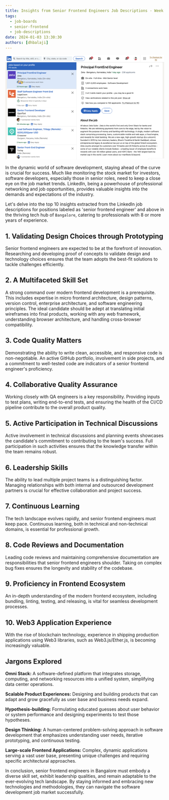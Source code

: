 ```yaml
---
title: Insights from Senior Frontend Engineers Job Descriptions - Week 1, 2024
tags:
  - job-boards
  - senior-frontend
  - job-descriptions
date: 2024-01-03 13:30:30
authors: [dhbalaji]
---
```


<head>
  <meta charSet="utf-8" />
  <meta property="og:title" content="Insights from Senior Frontend Engineers Job Descriptions - Week 1, 2024" />
  <meta property="og:image" content="/img/2024/week-1-linkedin-jobs.png" />
  <meta property="og:url" content="http://dhbalaji.dev/blog/2024/10-things-principal-frontend-job-boards-W1#9-proficiency-in-frontend-ecosystem" />
  <meta property="og:description" content="Discover the pulse of Bangalore's software development job market for senior frontend engineers with 8+ years of experience through LinkedIn insights. This is first post in the series for week 1 of 2024.  From validating design choices to leading project teams, the top 10 observations unveil the multifaceted skill set required. The blog also explores jargons like Omni Stack, scalable product experiences, hypothesis-building, design thinking, and large-scale frontend applications. Stay ahead with these insights, ensuring your code lasts for years, reflecting the resilience of a seasoned frontend engineer." />
  <meta property="og:type " content="article" />

  <meta name="twitter:title" content="Insights from Senior Frontend Engineers Job Descriptions - Week 1, 2024" />
  <meta name="twitter:image" content="/img/2024/week-1-linkedin-jobs.png" />
  <meta name="twitter:description" content="Discover the pulse of Bangalore's software development job market for senior frontend engineers with 8+ years of experience through LinkedIn insights. This is first post in the series for week 1 of 2024.  From validating design choices to leading project teams, the top 10 observations unveil the multifaceted skill set required. The blog also explores jargons like Omni Stack, scalable product experiences, hypothesis-building, design thinking, and large-scale frontend applications. Stay ahead with these insights, ensuring your code lasts for years, reflecting the resilience of a seasoned frontend engineer." />
</head>

![](../assets/2024/week-1-linkedin-jobs.png)

In the dynamic world of software development, staying ahead of the curve is crucial for success. Much like monitoring the stock market for investors, software developers, especially those in senior roles, need to keep a close eye on the job market trends. LinkedIn, being a powerhouse of professional networking and job opportunities, provides valuable insights into the demands and expectations of the industry.

Let's delve into the top 10 insights extracted from the LinkedIn job descriptions for positions labeled as 'senior frontend engineer' and above in the thriving tech hub of `Bangalore`, catering to professionals with 8 or more years of experience.

## 1. Validating Design Choices through Prototyping
Senior frontend engineers are expected to be at the forefront of innovation. Researching and developing proof of concepts to validate design and technology choices ensures that the team adopts the best-fit solutions to tackle challenges efficiently.

## 2. A Multifaceted Skill Set
A strong command over modern frontend development is a prerequisite. This includes expertise in micro frontend architecture, design patterns, version control, enterprise architecture, and software engineering principles. The ideal candidate should be adept at translating initial wireframes into final products, working with any web framework, understanding browser architecture, and handling cross-browser compatibility.

## 3. Code Quality Matters
Demonstrating the ability to write clean, accessible, and responsive code is non-negotiable. An active GitHub portfolio, involvement in side projects, and a commitment to well-tested code are indicators of a senior frontend engineer's proficiency.

## 4. Collaborative Quality Assurance
Working closely with QA engineers is a key responsibility. Providing inputs to test plans, writing end-to-end tests, and ensuring the health of the CI/CD pipeline contribute to the overall product quality.

## 5. Active Participation in Technical Discussions
Active involvement in technical discussions and planning events showcases the candidate's commitment to contributing to the team's success. Full participation in such activities ensures that the knowledge transfer within the team remains robust.

## 6. Leadership Skills
The ability to lead multiple project teams is a distinguishing factor. Managing relationships with both internal and outsourced development partners is crucial for effective collaboration and project success.

## 7. Continuous Learning
The tech landscape evolves rapidly, and senior frontend engineers must keep pace. Continuous learning, both in technical and non-technical domains, is essential for professional growth.

## 8. Code Reviews and Documentation
Leading code reviews and maintaining comprehensive documentation are responsibilities that senior frontend engineers shoulder. Taking on complex bug fixes ensures the longevity and stability of the codebase.

## 9. Proficiency in Frontend Ecosystem
An in-depth understanding of the modern frontend ecosystem, including bundling, linting, testing, and releasing, is vital for seamless development processes.

## 10. Web3 Application Experience
With the rise of blockchain technology, experience in shipping production applications using Web3 libraries, such as Web3.js/Ether.js, is becoming increasingly valuable.

## Jargons Explored

**Omni Stack:** A software-defined platform that integrates storage, computing, and networking resources into a unified system, simplifying data center operations.

**Scalable Product Experiences:** Designing and building products that can adapt and grow gracefully as user base and business needs expand.

**Hypothesis-building:** Formulating educated guesses about user behavior or system performance and designing experiments to test those hypotheses.

**Design Thinking:** A human-centered problem-solving approach in software development that emphasizes understanding user needs, iterative prototyping, and continuous testing.

**Large-scale Frontend Applications:** Complex, dynamic applications serving a vast user base, presenting unique challenges and requiring specific architectural approaches.

In conclusion, senior frontend engineers in Bangalore must embody a diverse skill set, exhibit leadership qualities, and remain adaptable to the ever-evolving tech landscape. By staying informed and embracing new technologies and methodologies, they can navigate the software development job market successfully.